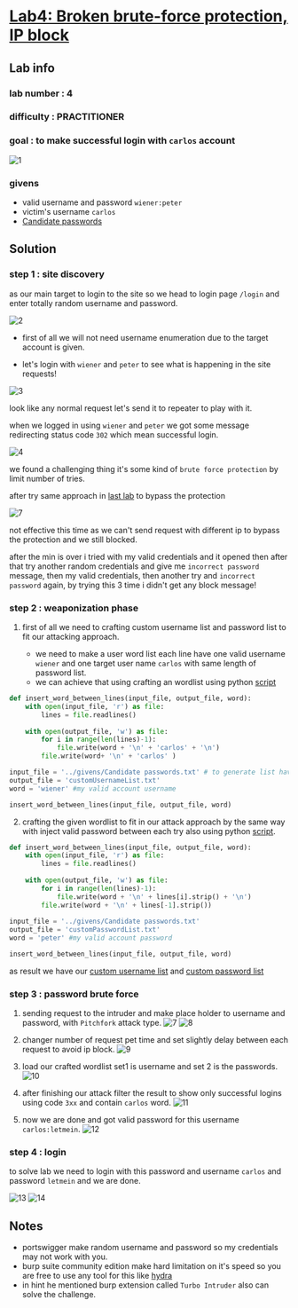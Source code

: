 # [Lab4: Broken brute-force protection, IP block](https://portswigger.net/web-security/authentication/password-based/lab-broken-bruteforce-protection-ip-block)

## Lab info

### lab number : 4

### difficulty : PRACTITIONER

### goal : to make successful login with `carlos` account

![1](imgs/1.png)

### givens

- valid username and password `wiener:peter`
- victim's username `carlos`
- [Candidate passwords](https://portswigger.net/web-security/authentication/auth-lab-passwords)

## Solution

### step 1 : site discovery

as our main target to login to the site so we head to login page `/login` and enter totally random username and password.

![2](imgs/2.png)

- first of all we will not need username enumeration due to the target account is given.

- let's login with `wiener` and `peter` to see what is happening in the site requests!

![3](imgs/4.png)

look like any normal request let's send it to repeater to play with it.

when we logged in using `wiener` and `peter` we got some message redirecting status code `302` which mean successful login.

![4](imgs/5.png)

we found a challenging thing it's some kind of `brute force protection` by limit number of tries.

after try same approach in [last lab](../lab3_Username%20enumeration%20via%20response%20timing/README.md) to bypass the protection

![7](imgs/6.png)

not effective this time as we can't send request with different ip to bypass the protection and we still blocked.

after the min is over i tried with my valid credentials and it opened then after that try another random credentials and give me `incorrect password` message, then my valid credentials, then another try and `incorrect password` again, by trying this 3 time i didn't get any block message!

### step 2 : weaponization phase

1. first of all we need to crafting custom username list and password list to fit our attacking approach.

   - we need to make a user word list each line have one valid username `wiener` and one target user name `carlos` with same length of password list.
   - we can achieve that using crafting an wordlist using python [script](./files/customUsernameListGenerator.py)

```python
def insert_word_between_lines(input_file, output_file, word):
    with open(input_file, 'r') as file:
        lines = file.readlines()
    
    with open(output_file, 'w') as file:
        for i in range(len(lines)-1):
            file.write(word + '\n' + 'carlos' + '\n')
        file.write(word+ '\n' + 'carlos' )

input_file = '../givens/Candidate passwords.txt' # to generate list have same words as passwords list
output_file = 'customUsernameList.txt'
word = 'wiener' #my valid account username

insert_word_between_lines(input_file, output_file, word)
```

2. crafting the given wordlist to fit in our attack approach by the same way with inject valid password between each try also using python [script](./files/customPasswordListGenerator.py).

```python
def insert_word_between_lines(input_file, output_file, word):
    with open(input_file, 'r') as file:
        lines = file.readlines()
    
    with open(output_file, 'w') as file:
        for i in range(len(lines)-1):
            file.write(word + '\n' + lines[i].strip() + '\n')
        file.write(word + '\n' + lines[-1].strip())
                            
input_file = '../givens/Candidate passwords.txt'
output_file = 'customPasswordList.txt'
word = 'peter' #my valid account password

insert_word_between_lines(input_file, output_file, word)
```

as result we have our [custom username list](./files/customUsernameList.txt) and [custom password list](./files/customPasswordList.txt)

### step 3 : password brute force

1. sending request to the intruder and make place holder to username and password, with `Pitchfork` attack type.
   ![7](imgs/7.png)
   ![8](imgs/8.png)

2. changer number of request pet time and set slightly delay between each request to avoid ip block.
   ![9](imgs/9.png)

3. load our crafted wordlist set1 is username and set 2 is the passwords.
   ![10](imgs/10.png)

4. after finishing our attack filter the result to show only successful logins using code `3xx` and contain `carlos` word.
   ![11](imgs/11.png)

5. now we are done and got valid password for this username `carlos:letmein`.
   ![12](imgs/12.png)

### step 4 : login

to solve lab we need to login with this password and username `carlos` and password `letmein` and we are done.

![13](imgs/13.png)
![14](imgs/14.png)

## Notes

- portswigger make random username and password so my credentials may not work with you.
- burp suite community edition make hard limitation on it's speed so you are free to use any tool for this like [hydra](https://www.kali.org/tools/hydra/)
- in hint he mentioned burp extension called `Turbo Intruder` also can solve the challenge.
